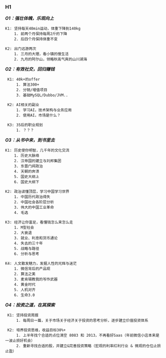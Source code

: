 
### H1

***O1：强壮体魄，乐观向上***

	K1: 坚持每天40min运动，体重下降到140kg
		1. 前两个月保持每周2斤的下降
		2. 后四个月保持体重不变
	
	K2: 出门远游两次
		1. 三月的大理，看小镇的慢生活
		2. 九月的阿尔山，领略秋高气爽的山川湖海


***O2：有效社交，回归赚钱***

	 K1: 40k+的offer
		 1. 算法300+
		 2. 分销/增值项目
		 3. 基础MySQL/Dubbo/JVM..
	 
	 K2: AI相关的副业
		 1. 学习AI，技术架构与业务应用
		 2. 使用AI，市场是什么？
	 
	 K3: 35后的职业规划
		 1. ？？？


***O3：从书中来，到书里去***

	K1: 历史使你明智，几千年的文化交流
		1. 历史大脉络
		2. 汉帝国的建立与刘邦集团
		3. 东晋门阀政治
		4. 天朝的奔溃
		5. 国史大纲上
		6. 国史大纲下
	
	K2: 政治读懂顶层，学习中国学习世界
		1. 中国历代政治得失
		2. 中国社会各阶层分析
		3. 伟大的中国工业革命
		4. 毛选
	
    K3: 经济让你富足，看懂钱怎么来怎么走
	    1. M型社会
	    2. 大衰退
	    3. 就业、利息和货币通论
	    4. 失去的三十年
	    5. 战略与路径
	    6. 分析与思考
    
    K4: 人文散发魅力，发掘人性的光辉与迷茫
	    1. 微信背后的产品观
	    2. 算法之美
	    3. 麦肯锡教我的写作武器
	    4. 黄金时代
	    5. 人机对齐
	    6. 生命3.0


***O4：投资之道，在其探索***

	 K1: 坚持投资周报
		 1. 每周日一篇，关于市场关于经济关于投资的思考分析，逐步建立价值投资体系
	 
	 K2: 培养投资思维，收益目标30%+
		 1. 上半年找个合适的点位清空 8083 和 2013，不再看好Saas（年前微信小店本来是一波止损好机会）
		 2. 重新寻找合适的股，并建立&完善投资策略（宏观的利率红利行业 & 微观的仓位止损止盈）
	 